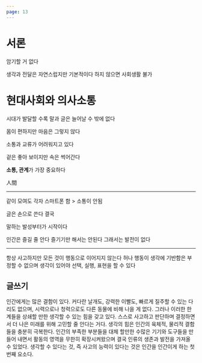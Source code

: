 ```yaml
---
page: 13
---
```

# 서론

암기할 거 없다

생각과 전달은 자연스럽지만 기본적이다
하지 않으면 사회생활 불가
# 현대사회와 의사소통

시대가 발달할 수록 말과 글은 늘어날 수 밖에 없다

몸이 편하지만 마음은 그렇지 않다

소통과 교류가 어려워지고 있다

겉은 좋아 보이지만 속은 썩어간다

**소통, 관계**가 가장 중요하다

人間

---

같이 모여도 각자 스마트폰 함 > 소통이 안됨

글은 손으로 쓴다 결국

말하는 발성부터가 시작이다

인간은 즐길 줄 안다
즐기기만 해서는 안된다 그래서는 발전이 없다

---

항상 사고하지만 모든 것이 행동으로 이어지지 않는다
허나 행동이 생각에 기반함은 부정할 수 없으며
생각이 있어야 선택, 실행, 표현을 할 수 있다


## 글쓰기

인간에게는 많은 결함이 있다. 커다란 날개도, 강력한 이빨도, 빠르게 질주할 수 있는 다리도 없으며, 시력으로나 청력으로도 다른 동물에 비해 나을 게 없다. 그러나 이러한 한계들을 상쇄할 만한 생각할 수 있는 힘을 갖고 있다. 스스로 사고하고 판단하며 결정하면서 더 나은 미래를 위해 고민할 줄 안다는 거다. 생각의 힘은 인간의 육체적, 물리적 결함들을 충분히 극복한다. 인간의 부족한 부분들을 대체 할만한 수많은 기기와 도구들을 만들어 내면서 활동의 영역을 무한히 확장시켜왔으며 결국 인류의 생존과 발전을 가져올 수 있었다. 생각할 수 있다는 것, 즉 사고의 능력이 있다는 것은 인간을 인간이게 하는 첫 번째 요소다. 


